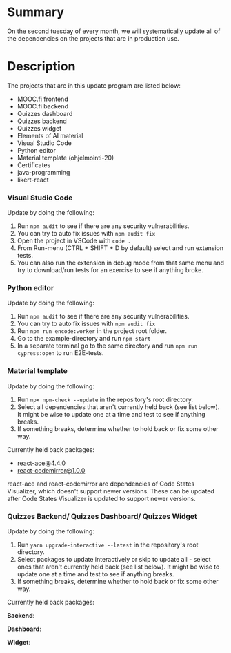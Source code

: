 # Summary
[summary]: #summary

On the second tuesday of every month, we will systematically update all of the dependencies on the projects that are in production use.

# Description
[description]: #description

The projects that are in this update program are listed below:

* MOOC.fi frontend
* MOOC.fi backend
* Quizzes dashboard
* Quizzes backend
* Quizzes widget
* Elements of AI material
* Visual Studio Code
* Python editor
* Material template (ohjelmointi-20)
* Certificates
* java-programming
* likert-react

### Visual Studio Code

Update by doing the following:
1. Run `npm audit` to see if there are any security vulnerabilities.
2. You can try to auto fix issues with `npm audit fix`
3. Open the project in VSCode with `code .`
4. From Run-menu (CTRL + SHIFT + D by default) select and run extension tests.
5. You can also run the extension in debug mode from that same menu and try to download/run tests for an exercise to see if anything broke.

### Python editor

Update by doing the following:
1. Run `npm audit` to see if there are any security vulnerabilities.
2. You can try to auto fix issues with `npm audit fix`
3. Run `npm run encode:worker` in the project root folder.
4. Go to the example-directory and run `npm start`
5. In a separate terminal go to the same directory and run `npm run cypress:open` to run E2E-tests.


### Material template

Update by doing the following:
1. Run `npx npm-check --update` in the repository's root directory.
2. Select all dependencies that aren't currently held back (see list below). It might be wise to update one at a time and test to see if anything breaks.
3. If something breaks, determine whether to hold back or fix some other way.

Currently held back packages:
* react-ace@4.4.0
* react-codemirror@1.0.0

react-ace and react-codemirror are dependencies of Code States Visualizer, which doesn't support newer versions. These can be updated after Code States Visualizer is updated to support newer versions.

### Quizzes Backend/ Quizzes Dashboard/ Quizzes Widget

Update by doing the following:
1. Run `yarn upgrade-interactive --latest` in the repository's root directory.
2. Select packages to update interactively or skip to update all - select ones that aren't currently held back (see list below). It might be wise to update one at a time and test to see if anything breaks.
3. If something breaks, determine whether to hold back or fix some other way.

Currently held back packages:

**Backend**:

**Dashboard**:

**Widget**:



